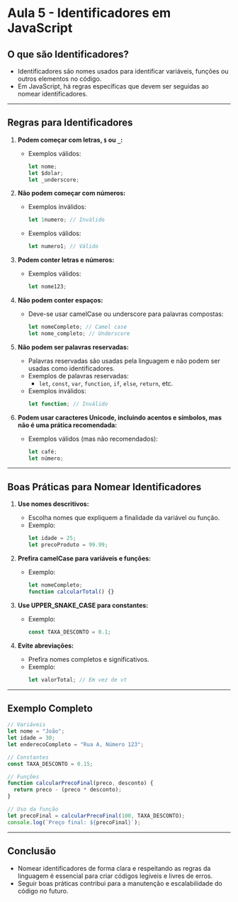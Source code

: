 # Aula 5 - Identificadores em JavaScript

## O que são Identificadores?
- Identificadores são nomes usados para identificar variáveis, funções ou outros elementos no código.
- Em JavaScript, há regras específicas que devem ser seguidas ao nomear identificadores.

---

## Regras para Identificadores

1. **Podem começar com letras, `$` ou `_`:**
   - Exemplos válidos:
     ```javascript
     let nome;
     let $dolar;
     let _underscore;
     ```

2. **Não podem começar com números:**
   - Exemplos inválidos:
     ```javascript
     let 1numero; // Inválido
     ```
   - Exemplos válidos:
     ```javascript
     let numero1; // Válido
     ```

3. **Podem conter letras e números:**
   - Exemplos válidos:
     ```javascript
     let nome123;
     ```

4. **Não podem conter espaços:**
   - Deve-se usar camelCase ou underscore para palavras compostas:
     ```javascript
     let nomeCompleto; // Camel case
     let nome_completo; // Underscore
     ```

5. **Não podem ser palavras reservadas:**
   - Palavras reservadas são usadas pela linguagem e não podem ser usadas como identificadores.
   - Exemplos de palavras reservadas:
     - `let`, `const`, `var`, `function`, `if`, `else`, `return`, etc.
   - Exemplos inválidos:
     ```javascript
     let function; // Inválido
     ```

6. **Podem usar caracteres Unicode, incluindo acentos e símbolos, mas não é uma prática recomendada:**
   - Exemplos válidos (mas não recomendados):
     ```javascript
     let café;
     let número;
     ```

---

## Boas Práticas para Nomear Identificadores

1. **Use nomes descritivos:**
   - Escolha nomes que expliquem a finalidade da variável ou função.
   - Exemplo:
     ```javascript
     let idade = 25;
     let precoProduto = 99.99;
     ```

2. **Prefira camelCase para variáveis e funções:**
   - Exemplo:
     ```javascript
     let nomeCompleto;
     function calcularTotal() {}
     ```

3. **Use UPPER_SNAKE_CASE para constantes:**
   - Exemplo:
     ```javascript
     const TAXA_DESCONTO = 0.1;
     ```

4. **Evite abreviações:**
   - Prefira nomes completos e significativos.
   - Exemplo:
     ```javascript
     let valorTotal; // Em vez de vt
     ```

---

## Exemplo Completo
```javascript
// Variáveis
let nome = "João";
let idade = 30;
let enderecoCompleto = "Rua A, Número 123";

// Constantes
const TAXA_DESCONTO = 0.15;

// Funções
function calcularPrecoFinal(preco, desconto) {
  return preco - (preco * desconto);
}

// Uso da função
let precoFinal = calcularPrecoFinal(100, TAXA_DESCONTO);
console.log(`Preço final: ${precoFinal}`);
```

---

## Conclusão
- Nomear identificadores de forma clara e respeitando as regras da linguagem é essencial para criar códigos legíveis e livres de erros.
- Seguir boas práticas contribui para a manutenção e escalabilidade do código no futuro.
